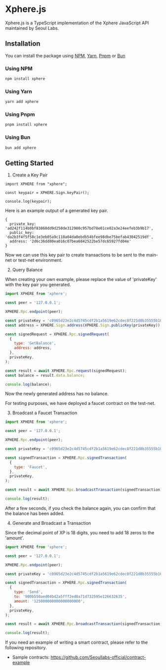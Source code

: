 # Xphere.js

Xphere.js is a TypeScript implementation of the Xphere JavaScript API maintained by Seoul Labs.

## Installation

You can install the package using [NPM](https://www.npmjs.com/package/xphere), [Yarn](https://yarnpkg.com/package/xphere), [Pnpm](https://pnpm.io) or [Bun](https://bun.sh)

### Using NPM

```bash
npm install xphere
```

### Using Yarn

```bash
yarn add xphere
```

### Using Pnpm

```bash
pnpm install xphere
```

### Using Bun

```bash
bun add xphere
```

## Getting Started

1. Create a Key Pair

```nodejs
import XPHERE from "xphere";

const keypair = XPHERE.Sign.keyPair();

console.log(keypair);

```

Here is an example output of a generated key pair.

```shell
{
  private_key: 'ad242f114b0bf83860dd9d250de312980c957bd78e01ce02a3e24eefeb3b9b17',
  public_key: 'da2b3f4f5f58c1e3eb05a9c118a04da0ebdb54bfee98dbe75befab43042519df',
  address: '2d6c36dd80ea016c07bea6842522be57dc65927fd04e'
}
```

Now we can use this key pair to create transactions to be sent to the main-net or test-net environment.

2. Query Balance

When creating your own example, please replace the value of 'privateKey' with the key pair you generated.

```javascript
import XPHERE from 'xphere';

const peer = '127.0.0.1';

XPHERE.Rpc.endpoint(peer);

const privateKey = 'c0965d23e2c4d5745cdf2b1a5619e62cdec8f221d8b35555b1061641555aa17d';
const address = XPHERE.Sign.address(XPHERE.Sign.publicKey(privateKey));

const signedRequest = XPHERE.Rpc.signedRequest(
  {
    type: 'GetBalance',
    address: address,
  },
  privateKey,
);

const result = await XPHERE.Rpc.request(signedRequest);
const balance = result.data.balance;

console.log(balance);
```

Now the newly generated address has no balance.

For testing purposes, we have deployed a faucet contract on the test-net.

3. Broadcast a Faucet Transaction

```javascript
import XPHERE from 'xphere';

const peer = '127.0.0.1';

XPHERE.Rpc.endpoint(peer);

const privateKey = 'c0965d23e2c4d5745cdf2b1a5619e62cdec8f221d8b35555b1061641555aa17d';

const signedTransaction = XPHERE.Rpc.signedTransaction(
  {
    type: 'Faucet',
  },
  privateKey,
);

const result = await XPHERE.Rpc.broadcastTransaction(signedTransaction);

console.log(result);
```

After a few seconds, if you check the balance again, you can confirm that the balance has been added.

4. Generate and Broadcast a Transaction

Since the decimal point of XP is 18 digits, you need to add 18 zeros to the 'amount'.

```javascript
import XPHERE from 'xphere';

const peer = '127.0.0.1';

XPHERE.Rpc.endpoint(peer);

const privateKey = 'c0965d23e2c4d5745cdf2b1a5619e62cdec8f221d8b35555b1061641555aa17d';

const signedTransaction = XPHERE.Rpc.signedTransaction(
  {
    type: 'Send',
    to: '900b550aed04bd2a5fff2ed0a71d732595e126632635',
    amount: '125000000000000000000',
  },
  privateKey,
);

const result = await XPHERE.Rpc.broadcastTransaction(signedTransaction);

console.log(result);
```

If you need an example of writing a smart contract, please refer to the following repository.

- Sample contracts: https://github.com/Seoullabs-official/contract-example

